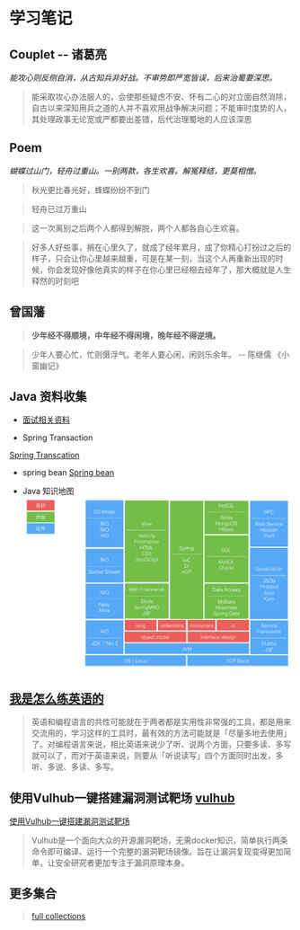 # 学习笔记

## Couplet -- 诸葛亮

*能攻心则反侧自消，从古知兵非好战。不审势即严宽皆误，后来治蜀要深思。*
> 能采取攻心办法服人的，会使那些疑虑不安、怀有二心的对立面自然消除，自古以来深知用兵之道的人并不喜欢用战争解决问题；不能审时度势的人，其处理政事无论宽或严都要出差错，后代治理蜀地的人应该深思

## Poem

*蝴蝶过山门，轻舟过重山。一别两款，各生欢喜。解冤释结，更莫相憎。*

> 秋光更比春光好，蜂蝶纷纷不到门

> 轻舟已过万重山

> 这一次离别之后两个人都得到解脱，两个人都各自心生欢喜。

> 好多人好些事，搁在心里久了，就成了经年累月，成了你精心打扮过之后的样子，只会让你心里越来越重，可是在某一刻，当这个人再重新出现的时候，你会发现好像他真实的样子在你心里已经相去经年了，那大概就是人生释然的时刻吧

## 曾国藩

> **少年经不得顺境，中年经不得闲境，晚年经不得逆境。**

> 少年人要心忙，忙则慑浮气。老年人要心闲，闲则乐余年。
>    -- 陈继儒 《小窗幽记》

## Java 资料收集

* [面试相关资料](docs/note/awesome-interview.md)

* Spring Transaction

[Spring Transcation](docs/note/java/spring-transaction.md)

* spring bean
[Spring bean](docs/note/java/spring-bean.md)

* Java 知识地图
![](./docs/note/java/img/knowleagemap.jpg)

## [我是怎么练英语的](https://dsdshcym.github.io/blog/2017/09/24/how-do-i-practice-my-english/)
> 英语和编程语言的共性可能就在于两者都是实用性非常强的工具，都是用来交流用的，学习这样的工具时，最有效的方法可能就是「尽量多地去使用」了。对编程语言来说，相比英语来说少了听、说两个方面，只要多读、多写就可以了，而对于英语来说，则要从「听说读写」四个方面同时出发，多听、多说、多读、多写。


## 使用Vulhub一键搭建漏洞测试靶场 [vulhub](https://github.com/vulhub/vulhub)
[使用Vulhub一键搭建漏洞测试靶场](https://vulhub.org)
> Vulhub是一个面向大众的开源漏洞靶场，无需docker知识，简单执行两条命令即可编译、运行一个完整的漏洞靶场镜像。旨在让漏洞复现变得更加简单，让安全研究者更加专注于漏洞原理本身。

## 更多集合
> [full collections](https://lucid-pasteur-eae010.netlify.com/docs/notes.html)
